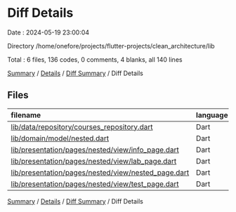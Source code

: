 # Diff Details

Date : 2024-05-19 23:00:04

Directory /home/onefore/projects/flutter-projects/clean_architecture/lib

Total : 6 files,  136 codes, 0 comments, 4 blanks, all 140 lines

[Summary](results.md) / [Details](details.md) / [Diff Summary](diff.md) / Diff Details

## Files
| filename | language | code | comment | blank | total |
| :--- | :--- | ---: | ---: | ---: | ---: |
| [lib/data/repository/courses_repository.dart](/lib/data/repository/courses_repository.dart) | Dart | 25 | 0 | 2 | 27 |
| [lib/domain/model/nested.dart](/lib/domain/model/nested.dart) | Dart | 30 | 0 | 0 | 30 |
| [lib/presentation/pages/nested/view/info_page.dart](/lib/presentation/pages/nested/view/info_page.dart) | Dart | 25 | 0 | 0 | 25 |
| [lib/presentation/pages/nested/view/lab_page.dart](/lib/presentation/pages/nested/view/lab_page.dart) | Dart | 23 | 0 | 1 | 24 |
| [lib/presentation/pages/nested/view/nested_page.dart](/lib/presentation/pages/nested/view/nested_page.dart) | Dart | 2 | 0 | 0 | 2 |
| [lib/presentation/pages/nested/view/test_page.dart](/lib/presentation/pages/nested/view/test_page.dart) | Dart | 31 | 0 | 1 | 32 |

[Summary](results.md) / [Details](details.md) / [Diff Summary](diff.md) / Diff Details